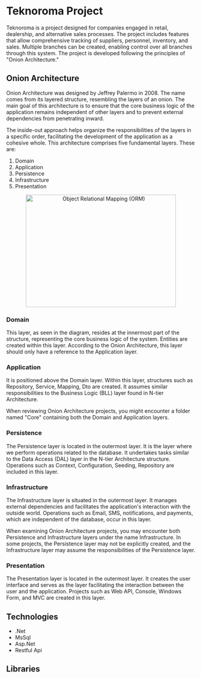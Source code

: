 # Teknoroma Project

Teknoroma is a project designed for companies engaged in retail, dealership, and alternative sales processes. The project includes features that allow comprehensive tracking of suppliers, personnel, inventory, and sales. Multiple branches can be created, enabling control over all branches through this system. The project is developed following the principles of "Onion Architecture."

## Onion Architecture

Onion Architecture was designed by Jeffrey Palermo in 2008. The name comes from its layered structure, resembling the layers of an onion. The main goal of this architecture is to ensure that the core business logic of the application remains independent of other layers and to prevent external dependencies from penetrating inward.

The inside-out approach helps organize the responsibilities of the layers in a specific order, facilitating the development of the application as a cohesive whole. This architecture comprises five fundamental layers. These are:

1. Domain
2. Application
3. Persistence
4. Infrastructure
5. Presentation

<p align="center">
    <img width="400" height="300" alt="Object Relational Mapping (ORM)" src="https://miro.medium.com/v2/resize:fit:640/format:webp/1*0Pg6_UsaKiiEqUV3kf2HXg.png">
</p>

### Domain

This layer, as seen in the diagram, resides at the innermost part of the structure, representing the core business logic of the system. Entities are created within this layer. According to the Onion Architecture, this layer should only have a reference to the Application layer.

### Application

It is positioned above the Domain layer. Within this layer, structures such as Repository, Service, Mapping, Dto are created. It assumes similar responsibilities to the Business Logic (BLL) layer found in N-tier Architecture.

When reviewing Onion Architecture projects, you might encounter a folder named "Core" containing both the Domain and Application layers.

### Persistence

The Persistence layer is located in the outermost layer. It is the layer where we perform operations related to the database. It undertakes tasks similar to the Data Access (DAL) layer in the N-tier Architecture structure. Operations such as Context, Configuration, Seeding, Repository are included in this layer.

### Infrastructure

The Infrastructure layer is situated in the outermost layer. It manages external dependencies and facilitates the application's interaction with the outside world. Operations such as Email, SMS, notifications, and payments, which are independent of the database, occur in this layer.

When examining Onion Architecture projects, you may encounter both Persistence and Infrastructure layers under the name Infrastructure. In some projects, the Persistence layer may not be explicitly created, and the Infrastructure layer may assume the responsibilities of the Persistence layer.

### Presentation

The Presentation layer is located in the outermost layer. It creates the user interface and serves as the layer facilitating the interaction between the user and the application. Projects such as Web API, Console, Windows Form, and MVC are created in this layer.

## Technologies

- .Net
- MsSql
- Asp.Net
- Restful Api


## Libraries
